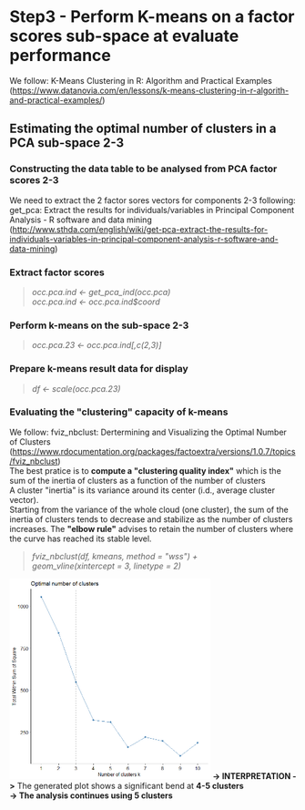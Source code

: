 # Step3 - Perform K-means on a factor scores sub-space at evaluate performance

We follow: K-Means Clustering in R: Algorithm and Practical Examples (https://www.datanovia.com/en/lessons/k-means-clustering-in-r-algorith-and-practical-examples/)

## Estimating the optimal number of clusters in a PCA sub-space 2-3

### Constructing the data table to be analysed from PCA factor scores 2-3

We need to extract the 2 factor sores vectors for components 2-3
following:  get_pca: Extract the results for individuals/variables in Principal Component Analysis - R software and data mining (http://www.sthda.com/english/wiki/get-pca-extract-the-results-for-individuals-variables-in-principal-component-analysis-r-software-and-data-mining)

### Extract factor scores
> <em>occ.pca.ind <- get_pca_ind(occ.pca)</em><br>
> <em>occ.pca.ind <- occ.pca.ind$coord<br>
</em>

### Perform k-means on the sub-space 2-3
> <em>occ.pca.23 <- occ.pca.ind[,c(2,3)]</em>

### Prepare k-means result data for display
> <em>df <- scale(occ.pca.23)</em>

### Evaluating the "clustering" capacity of k-means
We follow: fviz_nbclust: Dertermining and Visualizing the Optimal Number of Clusters (https://www.rdocumentation.org/packages/factoextra/versions/1.0.7/topics/fviz_nbclust)<br>
The best pratice is to <strong>compute a "clustering quality index"</strong> which is the sum of the inertia of clusters as a function of the number of clusters<br>
A cluster "inertia" is its variance around its center (i.d., average cluster vector).<br>
Starting from the variance of the whole cloud (one cluster), the sum of the inertia of clusters tends to decrease and stabilize as the number of clusters increases.
The <strong>"elbow rule"</strong> advises to retain the number of clusters where the curve has reached its stable level.

> <em>fviz_nbclust(df, kmeans, method = "wss") +<br>
geom_vline(xintercept = 3, linetype = 2)<br>
</em>

<img src="OCC_Kmeans_nbrclust.png" alt="drawing" width="70%"/>
<strong>-> INTERPRETATION -></strong> The generated plot shows a significant bend at <strong>4-5 clusters</strong><br>
<strong>-> The analysis continues using 5 clusters</strong>
